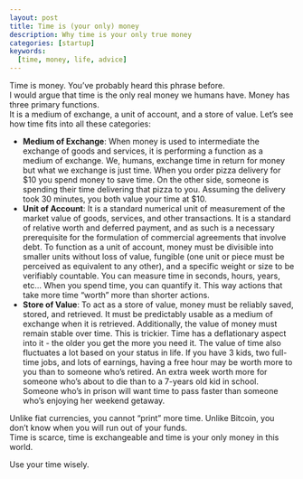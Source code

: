 ```yaml
---
layout: post
title: Time is (your only) money
description: Why time is your only true money
categories: [startup]
keywords:
  [time, money, life, advice]
---
```


Time is money. You’ve probably heard this phrase before.  
I would argue that time is the only real money we humans have. Money has three primary functions.  
It is a medium of exchange, a unit of account, and a store of value. Let’s see how time fits into all these categories:  

- **Medium of Exchange**: When money is used to intermediate the exchange of goods and services, it is performing a function as a medium of exchange.  We, humans, exchange time in return for money but what we exchange is just time. When you order pizza delivery for $10 you spend money to save time. On the other side, someone is spending their time delivering that pizza to you. Assuming the delivery took 30 minutes, you both value your time at $10.  
- **Unit of Account**: It is a standard numerical unit of measurement of the market value of goods, services, and other transactions. It is a standard of relative worth and deferred payment, and as such is a necessary prerequisite for the formulation of commercial agreements that involve debt. To function as a unit of account, money must be divisible into smaller units without loss of value, fungible (one unit or piece must be perceived as equivalent to any other), and a specific weight or size to be verifiably countable. You can measure time in seconds, hours, years, etc… When you spend time, you can quantify it. This way actions that take more time “worth” more than shorter actions.  
- **Store of Value**: To act as a store of value, money must be reliably saved, stored, and retrieved. It must be predictably usable as a medium of exchange when it is retrieved. Additionally, the value of money must remain stable over time. This is trickier.  Time has a deflationary aspect into it - the older you get the more you need it. The value of time also fluctuates a lot based on your status in life. If you have 3 kids, two full-time jobs, and lots of earnings, having a free hour may be worth more to you than to someone who’s retired.  An extra week worth more for someone who’s about to die than to a 7-years old kid in school. Someone who’s in prison will want time to pass faster than someone who’s enjoying her weekend getaway.  

Unlike fiat currencies, you cannot “print” more time. Unlike Bitcoin, you don’t know when you will run out of your funds.  
Time is scarce, time is exchangeable and time is your only money in this world.  

Use your time wisely. 




